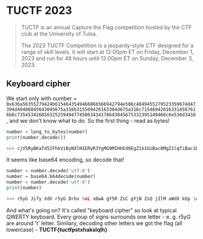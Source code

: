 # TUCTF 2023

>TUCTF is an annual Capture the Flag competition hosted by the CTF club at the University of Tulsa.
>
>The 2023 TUCTF Competition is a jeopardy-style CTF designed for a range of skill levels. It will start at 12:00pm ET on Friday, December 1, 2023 and run for 48 hours until 12:00pm ET on Sunday, December 3, 2023.

## Keyboard cipher

We start only with number = `0x636a56355279424b615464354946686b566942794e586c4849455279523359674d47394d49486845643045675a316b315569426163304d675a316c715469426163314567616b6c7354534268563252594947745063434178643045675332395149466c6e536d343d`, and we don't know what to do. So the first thing - read as bytes!

```python
number = long_to_bytes(number)
print(number.decode())

>>> cjV5RyBKaTd5IFhkViByNXlHIERyR3YgMG9MIHhEd0EgZ1k1UiBac0MgZ1lqTiBac1EgaklsTSBhV2RYIGtPcCAxd0EgS29QIFlnSm4=
```
It seems like base64 encoding, so decode that!
```python
number = number.decode('utf-8')
number = base64.b64decode(number)
number = number.decode('utf-8')
print(number)

>>> r5yG Ji7y XdV r5yG DrGv 0oL xDwA gY5R ZsC gYjN ZsQ jIlM aWdX kOp 1wA KoP YgJn
```

And what's going on? It's called "keyboard cipher" so look at typical QWERTY keyboard. Every group of signs surrounds one letter - e. g. r5yG are around 't' letter. Similary, decoding other letters we got the flag (all lowercase) - **TUCTF{tuctfpstxhakslqlh}**